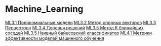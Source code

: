 # Machine_Learning

[ML3.1 Полиномиальные модели]()
[ML3.2 Метод опорных векторов]()
[ML3.3 Перцептрон]()
[ML3.4 Деревья решений]()
[ML3.5 Метод K ближайших соседей]()
[ML3.5 Наивный байесовский классификатор]()
[ML4.1 Метрики эффективности моделей машинного обучения]()
